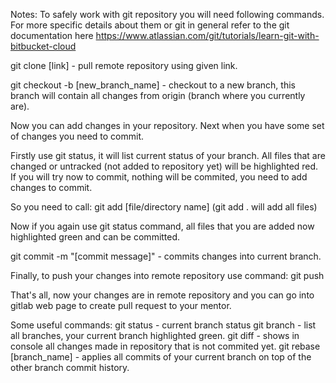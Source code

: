 Notes:
To safely work with git repository you will need following commands. For more specific details about them or git in general 
refer to the git documentation here https://www.atlassian.com/git/tutorials/learn-git-with-bitbucket-cloud 

git clone [link] - pull remote repository using given link.

git checkout -b [new_branch_name] - checkout to a new branch, this branch will contain all changes from origin (branch where you currently are).

Now you can add changes in your repository. Next when you have some set of changes you need to commit.

Firstly use git status, it will list current status of your branch. All files that are changed or untracked (not added to repository yet) 
will be highlighted red. If you will try now to commit, nothing will be commited, you need to add changes to commit.

So you need to call:
git add [file/directory name] (git add . will add all files)

Now if you again use git status command, all files that you are added now highlighted green and can be committed.

git commit -m "[commit message]" - commits changes into current branch.

Finally, to push your changes into remote repository use command:
git push 

That's all, now your changes are in remote repository and you can go into gitlab web page to create pull request to your mentor.

Some useful commands:
git status - current branch status
git branch - list all branches, your current branch highlighted green.
git diff - shows in console all changes made in repository that is not commited yet.
git rebase [branch_name] - applies all commits of your current branch on top of the other branch commit history.
